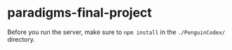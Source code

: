 # paradigms-final-project

Before you run the server, make sure to `npm install` in the `./PenguinCodex/` directory.